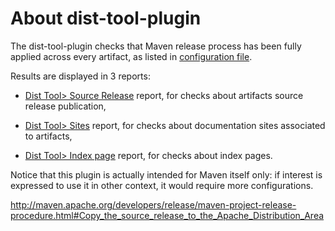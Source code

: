 About dist-tool-plugin
=====

The dist-tool-plugin checks that Maven release process has been fully applied across every artifact, as listed in [configuration file][4].

Results are displayed in 3 reports:

* [Dist Tool> Source Release][2] report, for checks about artifacts source release publication,

* [Dist Tool> Sites][1] report, for checks about documentation sites associated to artifacts,

* [Dist Tool> Index page][3] report, for checks about index pages.

Notice that this plugin is actually intended for Maven itself only: if interest is expressed to use it
in other context, it would require more configurations.

[1]: ./dist-tool-check-site.html
[2]: ./dist-tool-check-source-release.html
[3]: ./dist-tool-check-index-page.html
[4]: ./dist-tool.conf.html

http://maven.apache.org/developers/release/maven-project-release-procedure.html#Copy_the_source_release_to_the_Apache_Distribution_Area
        